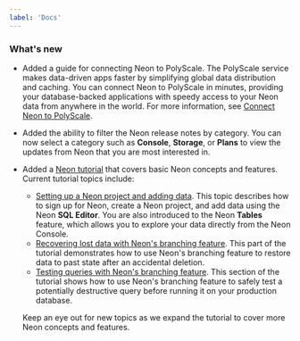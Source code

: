 ```yaml
---
label: 'Docs'
---
```


### What's new

- Added a guide for connecting Neon to PolyScale. The PolyScale service makes data-driven apps faster by simplifying global data distribution and caching. You can connect Neon to PolyScale in minutes, providing your database-backed applications with speedy access to your Neon data from anywhere in the world. For more information, see [Connect Neon to PolyScale](https://neon.tech/docs/guides/polyscale).
- Added the ability to filter the Neon release notes by category. You can now select a category such as **Console**, **Storage**, or **Plans** to view the updates from Neon that you are most interested in.
- Added a [Neon tutorial](https://neon.tech/docs/tutorial/neon-tutorial) that covers basic Neon concepts and features. Current tutorial topics include:

  - [Setting up a Neon project and adding data](https://neon.tech/docs/tutorial/project-setup). This topic describes how to sign up for Neon, create a Neon project, and add data using the Neon **SQL Editor**. You are also introduced to the Neon **Tables** feature, which allows you to explore your data directly from the Neon Console.
  - [Recovering lost data with Neon's branching feature](https://neon.tech/docs/tutorial/data-recovery). This part of the tutorial demonstrates how to use Neon's branching feature to restore data to past state after an accidental deletion.
  - [Testing queries with Neon's branching feature](https://neon.tech/docs/tutorial/test-queries). This section of the tutorial shows how to use Neon's branching feature to safely test a potentially destructive query before running it on your production database.

  Keep an eye out for new topics as we expand the tutorial to cover more Neon concepts and features.

